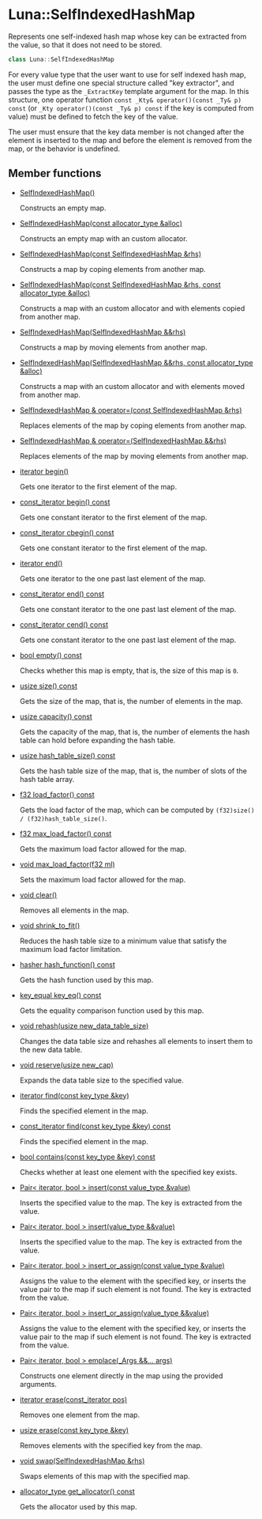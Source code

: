 # Luna::SelfIndexedHashMap
Represents one self-indexed hash map whose key can be extracted from the value, so that it does not need to be stored. 

```c++
class Luna::SelfIndexedHashMap
```

For every value type that the user want to use for self indexed hash map, the user must define one special structure called "key extractor", and passes the type as the `_ExtractKey` template argument for the map. In this structure, one operator function `const _Kty& operator()(const _Ty& p) const` (or `_Kty operator()(const _Ty& p) const` if the key is computed from value) must be defined to fetch the key of the value.

The user must ensure that the key data member is not changed after the element is inserted to the map and before the element is removed from the map, or the behavior is undefined. 

## Member functions
* [SelfIndexedHashMap()](class_luna_1_1_self_indexed_hash_map_1af5b27da267900bb4c0d4f4708375d380.md)

    Constructs an empty map. 

* [SelfIndexedHashMap(const allocator_type &alloc)](class_luna_1_1_self_indexed_hash_map_1af4f0c29c4bc8c479ae6d724f54d32df8.md)

    Constructs an empty map with an custom allocator. 

* [SelfIndexedHashMap(const SelfIndexedHashMap &rhs)](class_luna_1_1_self_indexed_hash_map_1ae68e3e6f3ba402b277fb4a1aaed31c63.md)

    Constructs a map by coping elements from another map. 

* [SelfIndexedHashMap(const SelfIndexedHashMap &rhs, const allocator_type &alloc)](class_luna_1_1_self_indexed_hash_map_1a872de1bc80a0cdeee26c390f036d2363.md)

    Constructs a map with an custom allocator and with elements copied from another map. 

* [SelfIndexedHashMap(SelfIndexedHashMap &&rhs)](class_luna_1_1_self_indexed_hash_map_1aadd7d72f10ca53da85048e6444b80bd7.md)

    Constructs a map by moving elements from another map. 

* [SelfIndexedHashMap(SelfIndexedHashMap &&rhs, const allocator_type &alloc)](class_luna_1_1_self_indexed_hash_map_1aaccdf250ec82d846102b1324f0da2341.md)

    Constructs a map with an custom allocator and with elements moved from another map. 

* [SelfIndexedHashMap & operator=(const SelfIndexedHashMap &rhs)](class_luna_1_1_self_indexed_hash_map_1ad407be6cb00ba64768cdafa5c51d75fc.md)

    Replaces elements of the map by coping elements from another map. 

* [SelfIndexedHashMap & operator=(SelfIndexedHashMap &&rhs)](class_luna_1_1_self_indexed_hash_map_1a8077573d0bb82fb8a5564fd8eb4d7ef9.md)

    Replaces elements of the map by moving elements from another map. 

* [iterator begin()](class_luna_1_1_self_indexed_hash_map_1ad69bd11391be1a1dba5c8202259664f8.md)

    Gets one iterator to the first element of the map. 

* [const_iterator begin() const](class_luna_1_1_self_indexed_hash_map_1a29305669b60ca1680752e2fc3592ba99.md)

    Gets one constant iterator to the first element of the map. 

* [const_iterator cbegin() const](class_luna_1_1_self_indexed_hash_map_1a39112ae08f6ffc7ee58c6aa79772e094.md)

    Gets one constant iterator to the first element of the map. 

* [iterator end()](class_luna_1_1_self_indexed_hash_map_1acad38d52497a975bfb6f2f6acd76631f.md)

    Gets one iterator to the one past last element of the map. 

* [const_iterator end() const](class_luna_1_1_self_indexed_hash_map_1accf9a4bd0c34d4a5f6a7dab66ea10cdc.md)

    Gets one constant iterator to the one past last element of the map. 

* [const_iterator cend() const](class_luna_1_1_self_indexed_hash_map_1a93791e61ab486b4022c389d634b4facc.md)

    Gets one constant iterator to the one past last element of the map. 

* [bool empty() const](class_luna_1_1_self_indexed_hash_map_1a644718bb2fb240de962dc3c9a1fdf0dc.md)

    Checks whether this map is empty, that is, the size of this map is `0`. 

* [usize size() const](class_luna_1_1_self_indexed_hash_map_1a79348f1b7c06b34052b42656a0279429.md)

    Gets the size of the map, that is, the number of elements in the map. 

* [usize capacity() const](class_luna_1_1_self_indexed_hash_map_1ad96bf59cb22e917cbd210ba068e8acb3.md)

    Gets the capacity of the map, that is, the number of elements the hash table can hold before expanding the hash table. 

* [usize hash_table_size() const](class_luna_1_1_self_indexed_hash_map_1ace4cb83fbe1efc093ab5cd0180cc6868.md)

    Gets the hash table size of the map, that is, the number of slots of the hash table array. 

* [f32 load_factor() const](class_luna_1_1_self_indexed_hash_map_1a98c20997abc3070d80e9c2e70afa0493.md)

    Gets the load factor of the map, which can be computed by `(f32)size() / (f32)hash_table_size()`. 

* [f32 max_load_factor() const](class_luna_1_1_self_indexed_hash_map_1aebb6ef2d39e739cc28a67244e423a3a8.md)

    Gets the maximum load factor allowed for the map. 

* [void max_load_factor(f32 ml)](class_luna_1_1_self_indexed_hash_map_1a9102a0c114eea9587ad22afc2a1ccc3c.md)

    Sets the maximum load factor allowed for the map. 

* [void clear()](class_luna_1_1_self_indexed_hash_map_1ac8bb3912a3ce86b15842e79d0b421204.md)

    Removes all elements in the map. 

* [void shrink_to_fit()](class_luna_1_1_self_indexed_hash_map_1a5f16304f80b6fb253c7b0ead3e16dd18.md)

    Reduces the hash table size to a minimum value that satisfy the maximum load factor limitation. 

* [hasher hash_function() const](class_luna_1_1_self_indexed_hash_map_1a72ffe2880da1c06d22d90000f9720967.md)

    Gets the hash function used by this map. 

* [key_equal key_eq() const](class_luna_1_1_self_indexed_hash_map_1a10b2be386447b0ab61e83d0f5527b688.md)

    Gets the equality comparison function used by this map. 

* [void rehash(usize new_data_table_size)](class_luna_1_1_self_indexed_hash_map_1adf0955ccf1cdbb66fd3e51036166efbb.md)

    Changes the data table size and rehashes all elements to insert them to the new data table. 

* [void reserve(usize new_cap)](class_luna_1_1_self_indexed_hash_map_1aa1c32ac6498d3f6d21cab98d1cbf3455.md)

    Expands the data table size to the specified value. 

* [iterator find(const key_type &key)](class_luna_1_1_self_indexed_hash_map_1a9c9766a96c492f3e9e5861d6b4f87387.md)

    Finds the specified element in the map. 

* [const_iterator find(const key_type &key) const](class_luna_1_1_self_indexed_hash_map_1af2a080484f0b756af6f218c0e6bae306.md)

    Finds the specified element in the map. 

* [bool contains(const key_type &key) const](class_luna_1_1_self_indexed_hash_map_1aa0b05f4f6c691fbe71159c631dded53b.md)

    Checks whether at least one element with the specified key exists. 

* [Pair< iterator, bool > insert(const value_type &value)](class_luna_1_1_self_indexed_hash_map_1a45549ac2883165244dbc0005a33dac64.md)

    Inserts the specified value to the map. The key is extracted from the value. 

* [Pair< iterator, bool > insert(value_type &&value)](class_luna_1_1_self_indexed_hash_map_1adfc3632f295d0c500bafbe68b91757f8.md)

    Inserts the specified value to the map. The key is extracted from the value. 

* [Pair< iterator, bool > insert_or_assign(const value_type &value)](class_luna_1_1_self_indexed_hash_map_1a2f6f02fdd6a85629ea47ad80af730ad4.md)

    Assigns the value to the element with the specified key, or inserts the value pair to the map if such element is not found. The key is extracted from the value. 

* [Pair< iterator, bool > insert_or_assign(value_type &&value)](class_luna_1_1_self_indexed_hash_map_1ad57ca7fac1264ef84e39c994cf3eec2c.md)

    Assigns the value to the element with the specified key, or inserts the value pair to the map if such element is not found. The key is extracted from the value. 

* [Pair< iterator, bool > emplace(_Args &&... args)](class_luna_1_1_self_indexed_hash_map_1a044dbf1291b7cfaae7c7f433d582f937.md)

    Constructs one element directly in the map using the provided arguments. 

* [iterator erase(const_iterator pos)](class_luna_1_1_self_indexed_hash_map_1a29790c28710ec0e64b48c2f4edd0b08c.md)

    Removes one element from the map. 

* [usize erase(const key_type &key)](class_luna_1_1_self_indexed_hash_map_1a34dd266404ddfcb1683866f0c203904e.md)

    Removes elements with the specified key from the map. 

* [void swap(SelfIndexedHashMap &rhs)](class_luna_1_1_self_indexed_hash_map_1a0a2154f4985236515babc17dc983812b.md)

    Swaps elements of this map with the specified map. 

* [allocator_type get_allocator() const](class_luna_1_1_self_indexed_hash_map_1a6e99c6263568d88f95ca01dc694f1051.md)

    Gets the allocator used by this map. 

